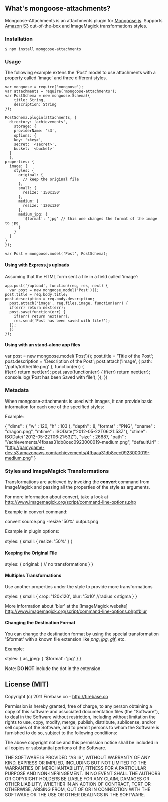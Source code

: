 ## What's mongoose-attachments?

Mongoose-Attachments is an attachments plugin for [Mongoose.js](http://mongoosejs.com/). Supports [Amazon S3](http://aws.amazon.com/es/s3/) out-of-the-box and ImageMagick transformations styles.

### Installation

    $ npm install mongoose-attachments

### Usage

The following example extens the 'Post' model to use attachments with a property called 'image' and three different styles.

	var mongoose = require('mongoose');
	var attachments = require('mongoose-attachments');
	var PostSchema = new mongoose.Schema({
		title: String,
		description: String
	});
	
	PostSchema.plugin(attachments, {
	  directory: 'achievements',
	    storage: {
        providerName: 's3',
        options: {
        key: '<key>',
        secret: '<secret>',
        bucket: '<bucket>'
      }
	  },
    properties: {
      image: {
        styles: {
          original: {
            // keep the original file
          },
          small: {
            resize: '150x150'
          },
          medium: {
            resize: '120x120'
          },
          medium_jpg: {
            '$format': 'jpg' // this one changes the format of the image to jpg
          }
        }
      }
    }
	});
	
	var Post = mongoose.model('Post', PostSchema);

#### Using with Express.js uploads

Assuming that the HTML form sent a file in a field called 'image':

	app.post('/upload', function(req, res, next) {
	  var post = new mongoose.model('Post')();
    post.title = req.body.title;
    post.description = req.body.description;
	  post.attach('image', req.files.image, function(err) {	
      if(err) return next(err);
      post.save(function(err) {
        if(err) return next(err);
        res.send('Post has been saved with file!');
      });
	  })	
	});

#### Using with an stand-alone app files
 
  var post = new mongoose.model('Post')();
  post.title = 'Title of the Post';
  post.description = 'Description of the Post';
  post.attach('image', {
      path: '/path/to/the/file.png'
    }, function(err) {	
      if(err) return next(err);
      post.save(function(err) {
        if(err) return next(err);
        console.log('Post has been Saved with file');
      });
  })	

### Metadata

When mongoose-attachments is used with images, it can provide basic information for each one of the specified styles:

Example:

  {
    "dims" : {
      "w" : 120,
      "h" : 103
    },
    "depth" : 8,
    "format" : "PNG",
    "oname" : "dragon.png",
    "mtime" : ISODate("2012-05-22T06:21:53Z"),
    "ctime" : ISODate("2012-05-22T06:21:53Z"),
    "size" : 26887,
    "path" : "/achievements/4fbaaa31db8cec0923000019-medium.png",
    "defaultUrl" : "http://gamygame-dev.s3.amazonaws.com/achievements/4fbaaa31db8cec0923000019-medium.png"
  }

### Styles and ImageMagick Transformations

Transformations are achieved by invoking the **convert** command from ImageMagick and passing all the properties of the style as arguments.

For more information about convert, take a look at http://www.imagemagick.org/script/command-line-options.php

Example in convert command:

  convert source.png -resize '50%' output.png

Example in plugin options:

  styles: {
    small: {
      resize: '50%'
    }
  }

#### Keeping the Original File

  styles: {
    original: {
      // no transformations
    }
  }

#### Multiples Transformations

Use another properties under the style to provide more transformations

  styles: {
    small: {
      crop: '120x120',
      blur: '5x10' //radius x stigma
    }
  }

More information about 'blur' at the [ImageMagick website] http://www.imagemagick.org/script/command-line-options.php#blur

#### Changing the Destination Format

You can change the destination format by using the special transformation '$format' with a known file extension like *png*, *jpg*, *gif*, etc.

Example:

  styles: {
    as_jpeg: {
      '$format': 'jpg'
    }
  }

Note: **DO NOT** include the dot in the extension.

## License (MIT)

Copyright (c) 2011 Firebase.co - http://firebase.co

Permission is hereby granted, free of charge, to any person obtaining a copy of this software and associated documentation files (the "Software"), to deal in the Software without restriction, including without limitation the rights to use, copy, modify, merge, publish, distribute, sublicense, and/or sell copies of the Software, and to permit persons to whom the Software is furnished to do so, subject to the following conditions:

The above copyright notice and this permission notice shall be included in all copies or substantial portions of the Software.

THE SOFTWARE IS PROVIDED "AS IS", WITHOUT WARRANTY OF ANY KIND, EXPRESS OR IMPLIED, INCLUDING BUT NOT LIMITED TO THE WARRANTIES OF MERCHANTABILITY, FITNESS FOR A PARTICULAR PURPOSE AND NON-INFRINGEMENT. IN NO EVENT SHALL THE AUTHORS OR COPYRIGHT HOLDERS BE LIABLE FOR ANY CLAIM, DAMAGES OR OTHER LIABILITY, WHETHER IN AN ACTION OF CONTRACT, TORT OR OTHERWISE, ARISING FROM, OUT OF OR IN CONNECTION WITH THE SOFTWARE OR THE USE OR OTHER DEALINGS IN THE SOFTWARE.

